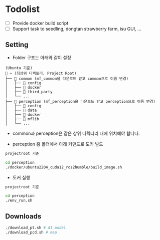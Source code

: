 
# Todolist

- [ ] Provide docker build script
- [ ] Support task to seedling, dongtan strawberry farm, isu GUI, ...

## Setting
- Folder 구조는 아래와 같이 설정

```
(Ubuntu 기준)
📁 ~ (최상위 디렉토리, Project Root)
├── 📁 common (mf_common을 다운로드 받고 common으로 이름 변경)
│   ├── 📂 config
│   ├── 📂 docker
│   ├── 📂 third_party
│   └── ...
├── 📁 perception (mf_perception을 다운로드 받고 perception으로 이름 변경)
│   ├── 📂 config
│   ├── 📂 data
│   ├── 📂 docker
│   ├── 📂 mflib
│   └── ...
```

- common과 perception은 같은 상위 디렉터리 내에 위치해야 합니다.

- perception 홈 폴더에서 아래 커맨드로 도커 빌드
```bash
projectroot 기준

cd perception
./docker/ubuntu2204_cuda12_ros2humble/build_image.sh
```

- 도커 실행
```bash
projectroot 기준

cd perception
./env_run.sh
```

## Downloads
```bash
./download_pt.sh # AI model
./download_pcd.sh # map 
```